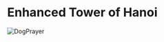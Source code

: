 # Enhanced Tower of Hanoi
![DogPrayer](https://github.com/GoldfishJonny/309/blob/main/DOGPRAYER.png)
